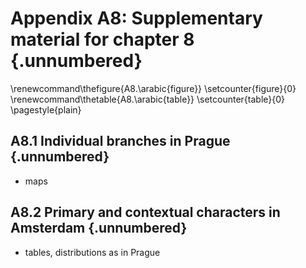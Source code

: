 # Appendix A8: Supplementary material for chapter 8 {.unnumbered}

\renewcommand\thefigure{A8.\arabic{figure}}
\setcounter{figure}{0}
\renewcommand\thetable{A8.\arabic{table}}
\setcounter{table}{0}
\pagestyle{plain}

## A8.1  Individual branches in Prague {.unnumbered}

- maps

## A8.2  Primary and contextual characters in Amsterdam {.unnumbered}

- tables, distributions as in Prague


